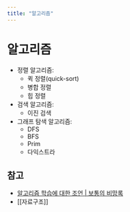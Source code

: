 ```yaml
---
title: "알고리즘"
---
```

# 알고리즘

- 정렬 알고리즘:
	- 퀵 정렬(quick-sort)
	- 병합 정렬
	- 힙 정렬
- 검색 알고리즘:
	- 이진 검색
- 그래프 탐색 알고리즘:
	- DFS
	- BFS
	- Prim
	- 다익스트라

## 참고
- [알고리즘 학습에 대한 조언 | 보통의 비망록](https://edykim.com/ko/post/advice-on-learning-algorithms/)
- [[자료구조]]